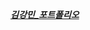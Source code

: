 *__[김강민_포트폴리오](https://www.notion.so/2024-4d1e2f9b1d164d01890554221ea59d63?pvs=4](https://spectacular-crawdad-663.notion.site/2024-4d1e2f9b1d164d01890554221ea59d63?pvs=4))__*
